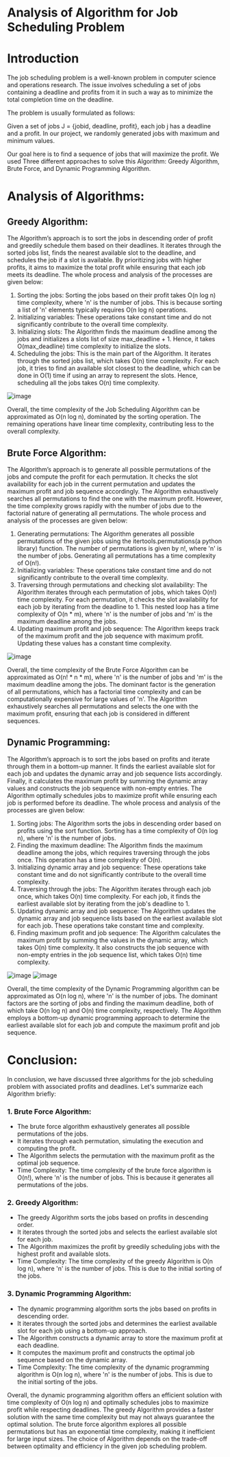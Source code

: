 # Analysis of Algorithm for Job Scheduling Problem

# Introduction
The job scheduling problem is a well-known problem in computer science and operations research. The issue involves scheduling a set of jobs containing a deadline and profits from it in such a way as to minimize the total completion time on the deadline. 

The problem is usually formulated as follows:

Given a set of jobs J = {jobid, deadline, profit}, each job j has a deadline and a profit. In our project, we randomly generated jobs with maximum and minimum values.

Our goal here is to find a sequence of jobs that will maximize the profit. We used Three different approaches to solve this Algorithm: Greedy Algorithm, Brute Force, and Dynamic Programming Algorithm.

# Analysis of Algorithms:
## Greedy Algorithm:
The Algorithm’s approach is to sort the jobs in descending order of profit and greedily schedule them based on their deadlines. It iterates through the sorted jobs list, finds the nearest available slot to the deadline, and schedules the job if a slot is available. By prioritizing jobs with higher profits, it aims to maximize the total profit while ensuring that each job meets its deadline.
The whole process and analysis of the processes are given below:
  1.	Sorting the jobs: Sorting the jobs based on their profit takes O(n log n) time complexity, where 'n' is the number of jobs. This is because sorting a list of 'n' elements typically requires O(n log n) operations.
  2.	Initializing variables: These operations take constant time and do not significantly contribute to the overall time complexity.
  3.	Initializing slots: The Algorithm finds the maximum deadline among the jobs and initializes a slots list of size max_deadline + 1. Hence, it takes O(max_deadline) time complexity to initialize the slots.
  4.	Scheduling the jobs: This is the main part of the Algorithm. It iterates through the sorted jobs list, which takes O(n) time complexity. For each job, it tries to find an available slot closest to the deadline, which can be done in O(1) time if using an array to represent the slots. Hence, scheduling all the jobs takes O(n) time complexity.

![image](https://github.com/FarhanTahmid/Job-Scheduling-Problem-Analysis-of-Algorithms-CSE-373/assets/62169118/fed31e0b-7e2f-4312-8f7e-1a1ea8b6f6ea)

Overall, the time complexity of the Job Scheduling Algorithm can be approximated as O(n log n), dominated by the sorting operation. The remaining operations have linear time complexity, contributing less to the overall complexity.

## Brute Force Algorithm:
The Algorithm’s approach is to generate all possible permutations of the jobs and compute the profit for each permutation. It checks the slot availability for each job in the current permutation and updates the maximum profit and job sequence accordingly. The Algorithm exhaustively searches all permutations to find the one with the maximum profit. However, the time complexity grows rapidly with the number of jobs due to the factorial nature of generating all permutations.
The whole process and analysis of the processes are given below:
  1.	Generating permutations: The Algorithm generates all possible permutations of the given jobs using the itertools.permutations(a python library) function. The number of permutations is given by n!, where 'n' is the number of jobs. Generating all permutations has a time complexity of O(n!).
  2.	Initializing variables: These operations take constant time and do not significantly contribute to the overall time complexity.
  3.	Traversing through permutations and checking slot availability: The Algorithm iterates through each permutation of jobs, which takes O(n!) time complexity. For each permutation, it checks the slot availability for each job by iterating from the deadline to 1. This nested loop has a time complexity of O(n * m), where 'n' is the number of jobs and 'm' is the maximum deadline among the jobs.
  4.	Updating maximum profit and job sequence: The Algorithm keeps track of the maximum profit and the job sequence with maximum profit. Updating these values has a constant time complexity.

![image](https://github.com/FarhanTahmid/Job-Scheduling-Problem-Analysis-of-Algorithms-CSE-373/assets/62169118/26d715eb-2dd8-48f3-9f10-92cafbdbd626)

Overall, the time complexity of the Brute Force Algorithm can be approximated as O(n! * n * m), where 'n' is the number of jobs and 'm' is the maximum deadline among the jobs. The dominant factor is the generation of all permutations, which has a factorial time complexity and can be computationally expensive for large values of 'n'. The Algorithm exhaustively searches all permutations and selects the one with the maximum profit, ensuring that each job is considered in different sequences.

## Dynamic Programming:
The Algorithm’s approach is to sort the jobs based on profits and iterate through them in a bottom-up manner. It finds the earliest available slot for each job and updates the dynamic array and job sequence lists accordingly. Finally, it calculates the maximum profit by summing the dynamic array values and constructs the job sequence with non-empty entries. The Algorithm optimally schedules jobs to maximize profit while ensuring each job is performed before its deadline.
The whole process and analysis of the processes are given below:
  1.	Sorting jobs: The Algorithm sorts the jobs in descending order based on profits using the sort function. Sorting has a time complexity of O(n log n), where 'n' is the number of jobs.
  2.	Finding the maximum deadline: The Algorithm finds the maximum deadline among the jobs, which requires traversing through the jobs once. This operation has a time complexity of O(n).
  3.	Initializing dynamic array and job sequence: These operations take constant time and do not significantly contribute to the overall time complexity.
  4.	Traversing through the jobs: The Algorithm iterates through each job once, which takes O(n) time complexity. For each job, it finds the earliest available slot by iterating from the job's deadline to 1.
  5.	Updating dynamic array and job sequence: The Algorithm updates the dynamic array and job sequence lists based on the earliest available slot for each job. These operations take constant time and complexity.
  6.	Finding maximum profit and job sequence: The Algorithm calculates the maximum profit by summing the values in the dynamic array, which takes O(n) time complexity. It also constructs the job sequence with non-empty entries in the job sequence list, which takes O(n) time complexity.
  
  ![image](https://github.com/FarhanTahmid/Job-Scheduling-Problem-Analysis-of-Algorithms-CSE-373/assets/62169118/5bd8a439-0e68-4889-a037-7c4fcffd53b7)
  ![image](https://github.com/FarhanTahmid/Job-Scheduling-Problem-Analysis-of-Algorithms-CSE-373/assets/62169118/fba2b61a-6a8c-40f6-86a7-ea04dffc793c)
  
  Overall, the time complexity of the Dynamic Programming algorithm can be approximated as O(n log n), where 'n' is the number of jobs. The dominant factors are the sorting of jobs and finding the maximum deadline, both of which take O(n log n) and O(n) time complexity, respectively. The Algorithm employs a bottom-up dynamic programming approach to determine the earliest available slot for each job and compute the maximum profit and job sequence.

# Conclusion:
In conclusion, we have discussed three algorithms for the job scheduling problem with associated profits and deadlines. Let's summarize each Algorithm briefly:
### 1. Brute Force Algorithm:
  -	The brute force algorithm exhaustively generates all possible permutations of the jobs.
  -	It iterates through each permutation, simulating the execution and computing the profit.
  -	The Algorithm selects the permutation with the maximum profit as the optimal job sequence.
  -	Time Complexity: The time complexity of the brute force algorithm is O(n!), where 'n' is the number of jobs. This is because it generates all permutations of the jobs.
### 2. Greedy Algorithm:
  -	The greedy Algorithm sorts the jobs based on profits in descending order.
  -	It iterates through the sorted jobs and selects the earliest available slot for each job.
  -	The Algorithm maximizes the profit by greedily scheduling jobs with the highest profit and available slots.
  -	Time Complexity: The time complexity of the greedy Algorithm is O(n log n), where 'n' is the number of jobs. This is due to the initial sorting of the jobs.
### 3. Dynamic Programming Algorithm:
  -	The dynamic programming algorithm sorts the jobs based on profits in descending order.
  -	It iterates through the sorted jobs and determines the earliest available slot for each job using a bottom-up approach.
  -	The Algorithm constructs a dynamic array to store the maximum profit at each deadline.
  -	It computes the maximum profit and constructs the optimal job sequence based on the dynamic array.
  -	Time Complexity: The time complexity of the dynamic programming algorithm is O(n log n), where 'n' is the number of jobs. This is due to the initial sorting of the jobs.

Overall, the dynamic programming algorithm offers an efficient solution with time complexity of O(n log n) and optimally schedules jobs to maximize profit while respecting deadlines. The greedy Algorithm provides a faster solution with the same time complexity but may not always guarantee the optimal solution. The brute force algorithm explores all possible permutations but has an exponential time complexity, making it inefficient for large input sizes. The choice of Algorithm depends on the trade-off between optimality and efficiency in the given job scheduling problem.

